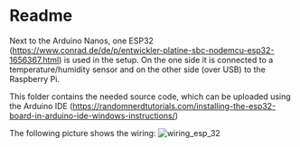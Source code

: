 # Readme
Next to the Arduino Nanos, one ESP32 (https://www.conrad.de/de/p/entwickler-platine-sbc-nodemcu-esp32-1656367.html) is used in the setup.
On the one side it is connected to a temperature/humidity sensor and on the other side (over USB) to the Raspberry Pi.

This folder contains the needed source code, which can be uploaded using the Arduino IDE (https://randomnerdtutorials.com/installing-the-esp32-board-in-arduino-ide-windows-instructions/)

The following picture shows the wiring:
![wiring_esp_32](https://media.github.ibm.com/user/234399/files/099b0280-e50d-11e9-9ba5-c185af8d1675)
